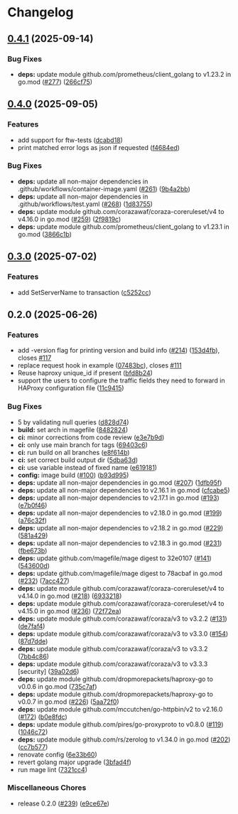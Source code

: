# Changelog

## [0.4.1](https://github.com/corazawaf/coraza-spoa/compare/v0.4.0...v0.4.1) (2025-09-14)


### Bug Fixes

* **deps:** update module github.com/prometheus/client_golang to v1.23.2 in go.mod ([#277](https://github.com/corazawaf/coraza-spoa/issues/277)) ([266cf75](https://github.com/corazawaf/coraza-spoa/commit/266cf755ef1a876748f2a8d48ddc632ec7a4f4ed))

## [0.4.0](https://github.com/corazawaf/coraza-spoa/compare/v0.3.0...v0.4.0) (2025-09-05)


### Features

* add support for ftw-tests ([dcabd18](https://github.com/corazawaf/coraza-spoa/commit/dcabd18b68987111d28e93df7af69a70e59990ef))
* print matched error logs as json if requested ([f4684ed](https://github.com/corazawaf/coraza-spoa/commit/f4684ededd43455fe0592fad5cb34814e1130854))


### Bug Fixes

* **deps:** update all non-major dependencies in .github/workflows/container-image.yaml ([#261](https://github.com/corazawaf/coraza-spoa/issues/261)) ([9b4a2bb](https://github.com/corazawaf/coraza-spoa/commit/9b4a2bb3a7f99f9c5167ef79d6fcb1d7545e50b6))
* **deps:** update all non-major dependencies in .github/workflows/test.yaml ([#268](https://github.com/corazawaf/coraza-spoa/issues/268)) ([1d83755](https://github.com/corazawaf/coraza-spoa/commit/1d83755b6b44c06ba9a68b9aa315043cf7d8a899))
* **deps:** update module github.com/corazawaf/coraza-coreruleset/v4 to v4.16.0 in go.mod ([#259](https://github.com/corazawaf/coraza-spoa/issues/259)) ([2f9819c](https://github.com/corazawaf/coraza-spoa/commit/2f9819c769d9b52afcb3becc78bfed79ce148f39))
* **deps:** update module github.com/prometheus/client_golang to v1.23.1 in go.mod ([3866c1b](https://github.com/corazawaf/coraza-spoa/commit/3866c1bcc1ca96e7013fc6d87b7ab395724cb0b0))

## [0.3.0](https://github.com/corazawaf/coraza-spoa/compare/v0.2.0...v0.3.0) (2025-07-02)


### Features

* add SetServerName to transaction ([c5252cc](https://github.com/corazawaf/coraza-spoa/commit/c5252cc794600345c028de58f3047baedf732300))

## 0.2.0 (2025-06-26)


### Features

* add -version flag for printing version and build info ([#214](https://github.com/corazawaf/coraza-spoa/issues/214)) ([153d4fb](https://github.com/corazawaf/coraza-spoa/commit/153d4fb4677ed0ea4bedfb15cc6469ab89cb17ec)), closes [#117](https://github.com/corazawaf/coraza-spoa/issues/117)
* replace request hook in example ([07483bc](https://github.com/corazawaf/coraza-spoa/commit/07483bc005c0c9b28aed8f0e0cdb2cd595339ef6)), closes [#111](https://github.com/corazawaf/coraza-spoa/issues/111)
* Reuse haproxy unique_id if present ([bfd8b24](https://github.com/corazawaf/coraza-spoa/commit/bfd8b2466ecd6f52e7193a26250710ed803fe1ca))
* support the users to configure the traffic fields they need to forward in HAProxy configuration file ([11c9415](https://github.com/corazawaf/coraza-spoa/commit/11c9415375c76d9edfd43d711f2f9cfc890abe5d))


### Bug Fixes

* 5 by validating null queries ([d828d74](https://github.com/corazawaf/coraza-spoa/commit/d828d74f60896568c5bbf71eb0de045b986e8182))
* **build:** set arch in magefile ([8482824](https://github.com/corazawaf/coraza-spoa/commit/8482824b360c5d29c0d85296b55dfb22322c7439))
* **ci:** minor corrections from code review ([e3e7b9d](https://github.com/corazawaf/coraza-spoa/commit/e3e7b9df73ab5af3b67fb9705a9a3226cc25df5a))
* **ci:** only use main branch for tags ([69403c6](https://github.com/corazawaf/coraza-spoa/commit/69403c6b8a1124d30f37375cc03df3fb812a8fd7))
* **ci:** run build on all branches ([e8f614b](https://github.com/corazawaf/coraza-spoa/commit/e8f614ba55f49dbf965e7f10c90edb54d37dc9dd))
* **ci:** set correct build output dir ([5dba63d](https://github.com/corazawaf/coraza-spoa/commit/5dba63d9522688884cdad71c4d5ac643a698742c))
* **ci:** use variable instead of fixed name ([e619181](https://github.com/corazawaf/coraza-spoa/commit/e619181264be4ea9cc83463b165c6b0aeea132ec))
* **config:** image build ([#100](https://github.com/corazawaf/coraza-spoa/issues/100)) ([b93d995](https://github.com/corazawaf/coraza-spoa/commit/b93d995fca765c8f27db651fb57dafed84eec34a))
* **deps:** update all non-major dependencies in go.mod ([#207](https://github.com/corazawaf/coraza-spoa/issues/207)) ([1dfb95f](https://github.com/corazawaf/coraza-spoa/commit/1dfb95fad3a7efc7f40a71bef5dd4b47a16ce869))
* **deps:** update all non-major dependencies to v2.16.1 in go.mod ([cfcabe5](https://github.com/corazawaf/coraza-spoa/commit/cfcabe5b78150d0e953adcab945714fe32ac0978))
* **deps:** update all non-major dependencies to v2.17.1 in go.mod ([#193](https://github.com/corazawaf/coraza-spoa/issues/193)) ([e7b0f46](https://github.com/corazawaf/coraza-spoa/commit/e7b0f46dbb28d154e3938b2c8e0f4e118a580bc7))
* **deps:** update all non-major dependencies to v2.18.0 in go.mod ([#199](https://github.com/corazawaf/coraza-spoa/issues/199)) ([a76c32f](https://github.com/corazawaf/coraza-spoa/commit/a76c32fea62f4abbb20b7f3063d4f8f85a7bda4d))
* **deps:** update all non-major dependencies to v2.18.2 in go.mod ([#229](https://github.com/corazawaf/coraza-spoa/issues/229)) ([581a429](https://github.com/corazawaf/coraza-spoa/commit/581a429be6e556291afb8e6e3261c5b2962786d5))
* **deps:** update all non-major dependencies to v2.18.3 in go.mod ([#231](https://github.com/corazawaf/coraza-spoa/issues/231)) ([fbe673b](https://github.com/corazawaf/coraza-spoa/commit/fbe673bbf258eb0bb37a512ce335562be9dc0f08))
* **deps:** update github.com/magefile/mage digest to 32e0107 ([#141](https://github.com/corazawaf/coraza-spoa/issues/141)) ([543600d](https://github.com/corazawaf/coraza-spoa/commit/543600d94a5f331786a84c00a99da17a37abad09))
* **deps:** update github.com/magefile/mage digest to 78acbaf in go.mod ([#232](https://github.com/corazawaf/coraza-spoa/issues/232)) ([7acc427](https://github.com/corazawaf/coraza-spoa/commit/7acc427f246bdb469aaba9fa75ce69ca7c660286))
* **deps:** update module github.com/corazawaf/coraza-coreruleset/v4 to v4.14.0 in go.mod ([#218](https://github.com/corazawaf/coraza-spoa/issues/218)) ([6933218](https://github.com/corazawaf/coraza-spoa/commit/6933218a419f34996d3c6e83fdae1a8ce27360bf))
* **deps:** update module github.com/corazawaf/coraza-coreruleset/v4 to v4.15.0 in go.mod ([#236](https://github.com/corazawaf/coraza-spoa/issues/236)) ([72f72ea](https://github.com/corazawaf/coraza-spoa/commit/72f72ea27c7e202386e2bca2acd85321bfaa8acb))
* **deps:** update module github.com/corazawaf/coraza/v3 to v3.2.2 ([#131](https://github.com/corazawaf/coraza-spoa/issues/131)) ([de7faf4](https://github.com/corazawaf/coraza-spoa/commit/de7faf458f041a24b1dc9c391bc7d6a9d4ea1caa))
* **deps:** update module github.com/corazawaf/coraza/v3 to v3.3.0 ([#154](https://github.com/corazawaf/coraza-spoa/issues/154)) ([87d7dde](https://github.com/corazawaf/coraza-spoa/commit/87d7dde4fa95dc03a5c7aa5cb549c94943a33024))
* **deps:** update module github.com/corazawaf/coraza/v3 to v3.3.2 ([7bb4c86](https://github.com/corazawaf/coraza-spoa/commit/7bb4c86ee715ded8e28c5fd23093a4dcb704148b))
* **deps:** update module github.com/corazawaf/coraza/v3 to v3.3.3 [security] ([39a02d6](https://github.com/corazawaf/coraza-spoa/commit/39a02d68bd636a106859f2b6702268cb7d393a9b))
* **deps:** update module github.com/dropmorepackets/haproxy-go to v0.0.6 in go.mod ([735c7af](https://github.com/corazawaf/coraza-spoa/commit/735c7afb042e89d16d1c11922fae790210560e3a))
* **deps:** update module github.com/dropmorepackets/haproxy-go to v0.0.7 in go.mod ([#226](https://github.com/corazawaf/coraza-spoa/issues/226)) ([5aa72f0](https://github.com/corazawaf/coraza-spoa/commit/5aa72f0f3d3951cfa520d4545782c6402e9d43b0))
* **deps:** update module github.com/mccutchen/go-httpbin/v2 to v2.16.0 ([#172](https://github.com/corazawaf/coraza-spoa/issues/172)) ([b0e8fdc](https://github.com/corazawaf/coraza-spoa/commit/b0e8fdc1c7d4c9c119b24ab2cf5598a4ffd5a3b9))
* **deps:** update module github.com/pires/go-proxyproto to v0.8.0 ([#119](https://github.com/corazawaf/coraza-spoa/issues/119)) ([1046c72](https://github.com/corazawaf/coraza-spoa/commit/1046c725b17f056eae5e7e3334b357ac06be4662))
* **deps:** update module github.com/rs/zerolog to v1.34.0 in go.mod ([#202](https://github.com/corazawaf/coraza-spoa/issues/202)) ([cc7b577](https://github.com/corazawaf/coraza-spoa/commit/cc7b5772da1c203a9aa8f43d696c5b348b4f1e3c))
* renovate config ([6e33b60](https://github.com/corazawaf/coraza-spoa/commit/6e33b6016b87248e339e76620d980b95258f1e9e))
* revert golang major upgrade ([3bfad4f](https://github.com/corazawaf/coraza-spoa/commit/3bfad4f53b166be1c1711e6d6510e3d0f275ab77))
* run mage lint ([7321cc4](https://github.com/corazawaf/coraza-spoa/commit/7321cc460c8297e4eb03d66aaabf1a60495eee7c))


### Miscellaneous Chores

* release 0.2.0 ([#239](https://github.com/corazawaf/coraza-spoa/issues/239)) ([e9ce67e](https://github.com/corazawaf/coraza-spoa/commit/e9ce67e2b246de124b8dc0debefa352375ce284a))
